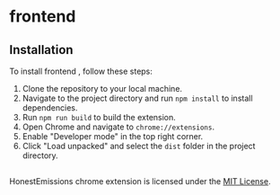 # frontend

## Installation

To install frontend , follow these steps:

1. Clone the repository to your local machine.
2. Navigate to the project directory and run `npm install` to install dependencies.
3. Run `npm run build` to build the extension.
4. Open Chrome and navigate to `chrome://extensions`.
5. Enable "Developer mode" in the top right corner.
6. Click "Load unpacked" and select the `dist` folder in the project directory.

## 
HonestEmissions chrome extension is licensed under the [MIT License](LICENSE).
